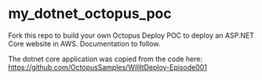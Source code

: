 # my_dotnet_octopus_poc
Fork this repo to build your own Octopus Deploy POC to deploy an ASP.NET Core website in AWS. Documentation to follow.

The dotnet core application was copied from the code here:
https://github.com/OctopusSamples/WillItDeploy-Episode001

